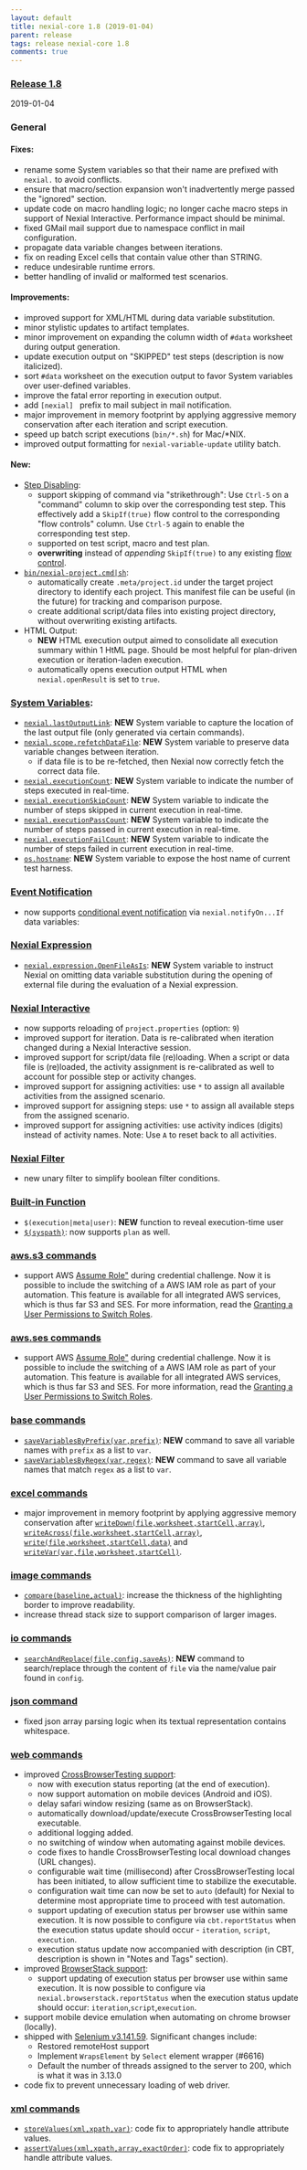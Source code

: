 ```yaml
---
layout: default
title: nexial-core 1.8 (2019-01-04)
parent: release
tags: release nexial-core 1.8
comments: true
---
```


### <a href="https://github.com/nexiality/nexial-core/releases/tag/nexial-core-v1.8_0369" class="external-link" target="_nexial_link">Release 1.8</a>
2019-01-04


### General
#### Fixes:
- rename some System variables so that their name are prefixed with `nexial.` to avoid conflicts.
- ensure that macro/section expansion won't inadvertently merge passed the "ignored" section.
- update code on macro handling logic; no longer cache macro steps in support of Nexial Interactive. Performance impact 
  should be minimal.
- fixed GMail mail support due to namespace conflict in mail configuration.
- propagate data variable changes between iterations.
- fix on reading Excel cells that contain value other than STRING.
- reduce undesirable runtime errors.
- better handling of invalid or malformed test scenarios.

#### Improvements:
- improved support for XML/HTML during data variable substitution.
- minor stylistic updates to artifact templates.
- minor improvement on expanding the column width of `#data` worksheet during output generation.
- update execution output on "SKIPPED" test steps (description is now italicized).
- sort `#data` worksheet on the execution output to favor System variables over user-defined variables.
- improve the fatal error reporting in execution output.
- add `[nexial] ` prefix to mail subject in mail notification.
- major improvement in memory footprint by applying aggressive memory conservation after each iteration and script 
  execution.
- speed up batch script executions (`bin/*.sh`) for Mac/*NIX.
- improved output formatting for `nexial-variable-update` utility batch.

#### New:
- [Step Disabling](../flowcontrols/index#on-the-spot-step-skipping):
  - support skipping of command via "strikethrough": Use `Ctrl-5` on a "command" column to skip over the corresponding
    test step. This effectively add a `SkipIf(true)` flow control to the corresponding "flow controls" column. 
    Use `Ctrl-5` again to enable the corresponding test step.
  - supported on test script, macro and test plan.
  - **overwriting** instead of _appending_ `SkipIf(true)` to any existing [flow control](../flowcontrols).
- [`bin/nexial-project.cmd|sh`](../userguide/BatchFiles#nexial-projectcmd--nexial-projectsh): 
  - automatically create `.meta/project.id` under the target project directory to identify each project. This manifest 
    file can be useful (in the future) for tracking and comparison purpose.
  - create additional script/data files into existing project directory, without overwriting existing artifacts.
- HTML Output:
  - **NEW** HTML execution output aimed to consolidate all execution summary within 1 HtML page. Should be most 
    helpful for plan-driven execution or iteration-laden execution.
  - automatically opens execution output HTML when `nexial.openResult` is set to `true`.


### [System Variables](../systemvars/index):
- [`nexial.lastOutputLink`](../systemvars/index#nexial.lastOutputLink): **NEW** System variable to capture the 
  location of the last output file (only generated via certain commands).
- [`nexial.scope.refetchDataFile`](../systemvars/index#nexial.scope.refetchDataFile): **NEW** System variable to 
  preserve data variable changes between iteration.
  - if data file is to be re-fetched, then Nexial now correctly fetch the correct data file.
- [`nexial.executionCount`](../systemvars/index#nexial.executionCount): **NEW** System variable to indicate the number 
  of steps executed in real-time.
- [`nexial.executionSkipCount`](../systemvars/index#nexial.executionSkipCount): **NEW** System variable to indicate 
  the number of steps skipped in current execution in real-time.
- [`nexial.executionPassCount`](../systemvars/index#nexial.executionPassCount): **NEW** System variable to indicate 
  the number of steps passed in current execution in real-time.
- [`nexial.executionFailCount`](../systemvars/index#nexial.executionFailCount): **NEW** System variable to indicate 
  the number of steps failed in current execution in real-time.
- [`os.hostname`](../systemvars/index#os.hostname): **NEW** System variable to expose the host name of current test 
  harness.


### [Event Notification](../userguide/EventNotification)
- now supports [conditional event notification](../userguide/EventNotification#conditional-notification) via 
  `nexial.notifyOn...If` data variables:


### [Nexial Expression](../expression)
- [`nexial.expression.OpenFileAsIs`](../systemvars/index#nexial.expression.OpenFileAsIs): **NEW** System variable to 
  instruct Nexial on omitting data variable substitution during the opening of external file during the evaluation of
  a Nexial expression.


### [Nexial Interactive](../interactive)
- now supports reloading of `project.properties` (option: `9`)
- improved support for iteration. Data is re-calibrated when iteration changed during a Nexial Interactive session.
- improved support for script/data file (re)loading. When a script or data file is (re)loaded, the activity assignment 
  is re-calibrated as well to account for possible step or activity changes.
- improved support for assigning activities: use `*` to assign all available activities from the assigned scenario.
- improved support for assigning steps: use `*` to assign all available steps from the assigned scenario.
- improved support for assigning activities: use activity indices (digits) instead of activity names. Note: Use `A` to 
  reset back to all activities.


### [Nexial Filter](../flowcontrols/filter)
- new unary filter to simplify boolean filter conditions.


### [Built-in Function](../functions)
- `$(execution|meta|user)`: **NEW** function to reveal execution-time user
- [`$(syspath)`](../functions/$(syspath)): now supports `plan` as well.


### [aws.s3 commands](../commands/aws.ses)
- support AWS <a href="https://docs.aws.amazon.com/IAM/latest/UserGuide/id_roles_use_switch-role-api.html" 
  class="external-link" target="_nexial_link">Assume Role"</a> during credential challenge. Now it is possible to 
  include the switching of a AWS IAM role as part of your automation. This feature is available for all integrated AWS 
  services, which is thus far S3 and SES. For more information, read the <a 
  href="https://docs.aws.amazon.com/IAM/latest/UserGuide/id_roles_use_permissions-to-switch.html" class="external-link" 
  target="_nexial_link">Granting a User Permissions to Switch Roles</a>.


### [aws.ses commands](../commands/aws.ses)
- support AWS <a href="https://docs.aws.amazon.com/IAM/latest/UserGuide/id_roles_use_switch-role-api.html" 
  class="external-link" target="_nexial_link">Assume Role"</a> during credential challenge. Now it is possible to 
  include the switching of a AWS IAM role as part of your automation. This feature is available for all integrated AWS 
  services, which is thus far S3 and SES. For more information, read the <a 
  href="https://docs.aws.amazon.com/IAM/latest/UserGuide/id_roles_use_permissions-to-switch.html" class="external-link" 
  target="_nexial_link">Granting a User Permissions to Switch Roles</a>.


### [base commands](../commands/base)
- [`saveVariablesByPrefix(var,prefix)`](../commands/base/saveVariablesByPrefix(var,prefix)): **NEW** command to save
  all variable names with `prefix` as a list to `var`.
- [`saveVariablesByRegex(var,regex)`](../commands/base/saveVariablesByRegex(var,regex)): **NEW** command to save all
  variable names that match `regex` as a list to `var`.


### [excel commands](../commands/excel)
- major improvement in memory footprint by applying aggressive memory conservation after 
  [`writeDown(file,worksheet,startCell,array)`](../commands/excel/writeDown(file,worksheet,startCell,array)),
  [`writeAcross(file,worksheet,startCell,array)`](../commands/excel/writeAcross(file,worksheet,startCell,array)),
  [`write(file,worksheet,startCell,data)`](../commands/excel/write(file,worksheet,startCell,data)) and
  [`writeVar(var,file,worksheet,startCell)`](../commands/excel/writeVar(var,file,worksheet,startCell)).


### [image commands](../commands/image)
- [`compare(baseline,actual)`](../commands/image/compare(baseline,actual)): increase the thickness of the highlighting 
  border to improve readability.
- increase thread stack size to support comparison of larger images.


### [io commands](../commands/io)
- [`searchAndReplace(file,config,saveAs)`](../commands/io/searchAndReplace(file,config,saveAs)): **NEW** command to
  search/replace through the content of `file` via the name/value pair found in `config`.


### [json command](../commands/json)
- fixed json array parsing logic when its textual representation contains whitespace.


### [web commands](../commands/web)
- improved [CrossBrowserTesting support](../tipsandtricks/CrossBrowserTestingIntegration):
  - now with execution status reporting (at the end of execution).
  - now support automation on mobile devices (Android and iOS).
  - delay safari window resizing (same as on BrowserStack).
  - automatically download/update/execute CrossBrowserTesting local executable.
  - additional logging added.
  - no switching of window when automating against mobile devices.
  - code fixes to handle CrossBrowserTesting local download changes (URL changes).
  - configurable wait time (millisecond) after CrossBrowserTesting local has been initiated, to allow sufficient time
    to stabilize the executable.
  - configuration wait time can now be set to `auto` (default) for Nexial to determine most appropriate time to proceed 
    with test automation.
  - support updating of execution status per browser use within same execution. It is now possible to configure via 
    `cbt.reportStatus` when the execution status update should occur - `iteration`, `script`, `execution`.
  - execution status update now accompanied with description (in CBT, description is shown in "Notes and Tags" section).
- improved [BrowserStack support](../tipsandtricks/BrowserStackIntegration):
  - support updating of execution status per browser use within same execution. It is now possible to configure via 
    `nexial.browserstack.reportStatus` when the execution status update should occur: `iteration`,`script`,`execution`.
- support mobile device emulation when automating on chrome browser (locally).
- shipped with <a href="https://raw.githubusercontent.com/SeleniumHQ/selenium/master/java/CHANGELOG" 
  class="external-link" target="_nexial_link">Selenium v3.141.59</a>. Significant changes include:
  - Restored remoteHost support
  - Implement `WrapsElement` by `Select` element wrapper (#6616)
  - Default the number of threads assigned to the server to 200, which is what it was in 3.13.0
- code fix to prevent unnecessary loading of web driver.


### [xml commands](../commands/xml)
- [`storeValues(xml,xpath,var)`](../commands/xml/storeValues(xml,xpath,var)): code fix to appropriately handle attribute 
  values.
- [`assertValues(xml,xpath,array,exactOrder)`](../commands/xml/assertValues(xml,xpath,array,exactOrder)): code fix to 
  appropriately handle attribute values.

